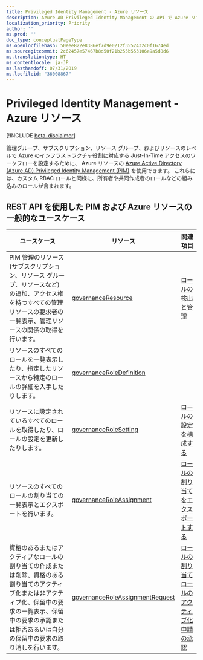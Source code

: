 ```yaml
---
title: Privileged Identity Management - Azure リソース
description: Azure AD Privileged Identity Management の API で Azure リソースを管理します。
localization_priority: Priority
author: ''
ms.prod: ''
doc_type: conceptualPageType
ms.openlocfilehash: 50eee822e8386ef7d9e0212f3552432c0f1674ed
ms.sourcegitcommit: 2c62457e57467b8d50f21b255b553106a9a5d8d6
ms.translationtype: HT
ms.contentlocale: ja-JP
ms.lasthandoff: 07/31/2019
ms.locfileid: "36008867"
---
```

# <a name="privileged-identity-management---azure-resources"></a>Privileged Identity Management - Azure リソース

[!INCLUDE [beta-disclaimer](../../includes/beta-disclaimer.md)]

管理グループ、サブスクリプション、リソース グループ、およびリソースのレベルで Azure のインフラストラクチャ役割に対応する Just-In-Time アクセスのワークフローを設定するために、 Azure リソースの [Azure Active Directory (Azure AD) Privileged Identity Management (PIM)](https://docs.microsoft.com/azure/active-directory/privileged-identity-management/pim-configure) を使用できます。 これらには、カスタム RBAC ロールと同様に、所有者や共同作成者のロールなどの組み込みのロールが含まれます。

## <a name="common-use-cases-for-pim-and-azure-resources-using-a-rest-api"></a>REST API を使用した PIM および Azure リソースの一般的なユースケース

| ユースケース | リソース | 関連項目 |
| --- | --- | --- |
| PIM 管理のリソース (サブスクリプション、リソース グループ、リソースなど) の追加、アクセス権を持つすべての管理リソースの要求者の一覧表示、管理リソースの関係の取得を行います。 | [governanceResource](governanceresource.md) | [ロールの検出と管理](https://docs.microsoft.com/azure/active-directory/privileged-identity-management/pim-resource-roles-discover-resources) |
| リソースのすべてのロールを一覧表示したり、指定したリソースから特定のロールの詳細を入手したりします。 | [governanceRoleDefinition](governanceroledefinition.md) |  |
| リソースに設定されているすべてのロールを取得したり、ロールの設定を更新したりします。 | [governanceRoleSetting](governancerolesetting.md) | [ロールの設定を構成する](https://docs.microsoft.com/azure/active-directory/privileged-identity-management/pim-resource-roles-configure-role-settings) |
| リソースのすべてのロールの割り当ての一覧表示とエクスポートを行います。 | [governanceRoleAssignment](governanceroleassignment.md) | [ロールの割り当てをエクスポートする](https://docs.microsoft.com/azure/active-directory/privileged-identity-management/azure-pim-resource-rbac#export-role-assignments-with-children) |
| 資格のあるまたはアクティブなロールの割り当ての作成または削除、資格のある割り当てのアクティブ化または非アクティブ化、保留中の要求の一覧表示、保留中の要求の承認または拒否あるいは自分の保留中の要求の取り消しを行います。 | [governanceRoleAssignmentRequest](governanceroleassignmentrequest.md) | [ロールの割り当て](https://docs.microsoft.com/azure/active-directory/privileged-identity-management/pim-resource-roles-assign-roles)<br/>[ロールのアクティブ化](https://docs.microsoft.com/azure/active-directory/privileged-identity-management/pim-resource-roles-activate-your-roles)<br/>[申請の承認](https://docs.microsoft.com/azure/active-directory/privileged-identity-management/azure-ad-pim-approval-workflow) |

<!-- uuid: 8fcb5dbc-d5aa-4681-8e31-b001d5168d79
2015-10-25 14:57:30 UTC -->
<!--
{
  "type": "#page.annotation",
  "description": "Service root",
  "keywords": "",
  "section": "documentation",
  "tocPath": "",
  "suppressions": []
}
-->
